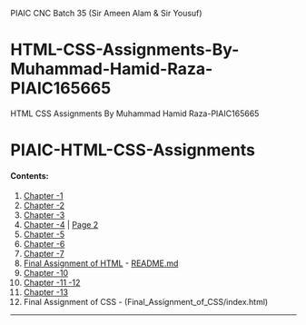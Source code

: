 PIAIC CNC Batch 35 (Sir Ameen Alam & Sir Yousuf)
# HTML-CSS-Assignments-By-Muhammad-Hamid-Raza-PIAIC165665
HTML CSS Assignments By Muhammad Hamid Raza-PIAIC165665
# PIAIC-HTML-CSS-Assignments


#### Contents:
  1. [Chapter -1](Ch_1/ch_1.html)
  2. [Chapter -2](Ch_2/ch_2.html)
  3. [Chapter -3](Ch_3/ch_3.html)
  4. [Chapter -4](Ch_4/ch_4a.html) | [Page 2](Ch_4/ch_4b.html)
  5. [Chapter -5](Ch_5/ch_5.html)
  6. [Chapter -6](Ch_5/ch_6.html)
  7. [Chapter -7](Ch_6/ch_7.html)
  8. [Final Assignment of HTML](ch_8_Final_Assignment_of_HTML/index.html) - [README.md](ch_8_Final_Assignment_of_HTML/README.md)
  9. [Chapter -10](Ch_9-10/index)
  10. [Chapter -11 -12](Ch_11-12/index)
  11. [Chapter -13](Ch_13/index)
  12. Final Assignment of CSS - (Final_Assignment_of_CSS/index.html)
----------------------
